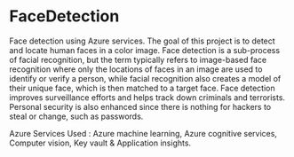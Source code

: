 # FaceDetection
Face detection using Azure services.
The goal of this project is to detect and locate human faces in a color image. Face detection is a sub-process of facial recognition, but the term typically refers to image-based face recognition where only the locations of faces in an image are used to identify or verify a person, while facial recognition also creates a model of their unique face, which is then matched to a target face.
Face detection improves surveillance efforts and helps track down criminals and terrorists. Personal security is also enhanced since there is nothing for hackers to steal or change, such as passwords.

Azure Services Used : Azure machine learning, Azure cognitive services, Computer vision, Key vault & Application insights.

